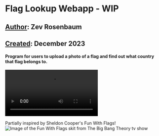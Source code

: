 # Flag Lookup Webapp - WIP
## <ins>Author</ins>: Zev Rosenbaum
## <ins>Created</ins>: December 2023

#### Program for users to upload a photo of a flag and find out what country that flag belongs to.


![Demo](./flag_lookup_demo.mov)


Partially inspired by Sheldon Cooper's Fun With Flags!
<br>
![Image of the Fun With Flags skit from The Big Bang Theory tv show](https://media.glamour.com/photos/56957f54085ae0a85036f142/master/w_1600%2Cc_limit/entertainment-2014-11-mayim-jim-fun-with-flags-main.jpg)